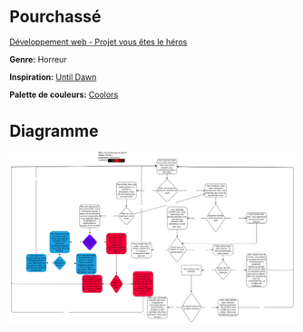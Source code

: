 # Pourchassé

[Développement web - Projet vous êtes le héros](https://smnarnold.com/projets/vous-etes-le-heros)

**Genre:** Horreur

**Inspiration:** [Until Dawn](https://en.wikipedia.org/wiki/Until_Dawn)

**Palette de couleurs:** [Coolors](https://coolors.co/000000-323232-ff0000-810000-4f0800)

# Diagramme

![Diagramme](assets/diagramme.png)

